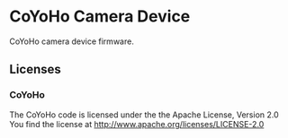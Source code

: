 CoYoHo Camera Device
====================

CoYoHo camera device firmware.

Licenses
--------

### CoYoHo

The CoYoHo code is licensed under the the Apache License, Version 2.0
You find the license at http://www.apache.org/licenses/LICENSE-2.0
